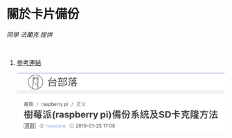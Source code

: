 # 關於卡片備份

_同學 法蘭克 提供_

<br>

1. [參考連結](https://www.twblogs.net/a/5c4ad1a1bd9eee6e7d81c66e)

    ![](images/img_01.png)